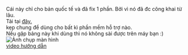 Cái này chỉ cho bản quốc tế và đã fix 1 phần. Bởi vì nó đã đc công khai từ lâu.
<br>
Tải tại [đây.](https://github.com/Lai-Hoang/GameShitOffAnti/releases/download/hmm/wtfBypassLoVcl.zip)
<br>
kẹp chung để dùng cho bất kì phần mềm hỗ trợ nào.
<br>
Nếu gặp bảng này khi dùng thì nó không sài được trên máy bạn :)
<br>
![Ảnh chụp màn hình](https://i.ibb.co/k2JFtm7Z/erroeoe.png)
<br>
[video hướng dẫn](https://streamable.com/1y3604)
